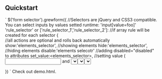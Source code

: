 Quickstart
----------
`
$('form selector').grewform({
	//Selectors are jQuery and CSS3 compatible. You can select inputs by values setted runtime: 'input[value=foo]'
	'rule_selector' or ['rule_selector_1','rule_selector_2']: //if array rule will be created for each selector
	{		
		//all actions are optional and rolls back automatically
		show:'elements_selector',	//showing elements
		hide:'elements_selector',	//hiding elements
		disable:'elements selecotr'	//adding disabled="disabled" to attributes
		set_value:<elements_selector>,	//setting value (<input> and <select> are supported)
		add_options: 			//for adding options to selects
		{
			'<select> selector':{
                              <value_1>:<display_value_1>,
                              <value_2>:<display_value_2>,
			      ...
                      	}
			or
			'<select> selector': function	//should return obj formatted like described above
		},
		custom:		//for custom actions
		{
			match:function,		//will be called when rule selector matches at least one element
			unmatch:function,	//will be called when rule selector matches nothing
		}

})
`
Check out demo.html.




